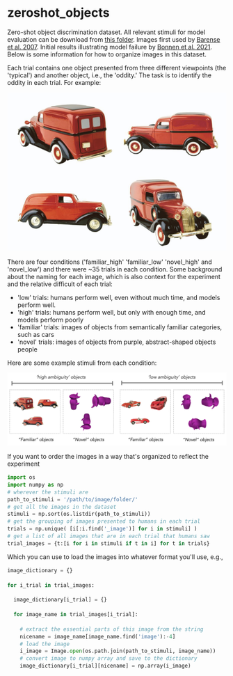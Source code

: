# zeroshot_objects

Zero-shot object discrimination dataset. All relevant stimuli for model evaluation can be download from [this folder](https://drive.google.com/drive/folders/1a-t2pockvcxYKfLaBGkR5kuNRsMOads5?usp=sharing). Images first used by [Barense et al. 2007](https://www.sciencedirect.com/science/article/pii/S0028393207002163). Initial results illustrating model failure by [Bonnen et al. 2021](https://www.cell.com/neuron/fulltext/S0896-6273(21)00459-1). Below is some information for how to organize images in this dataset.

Each trial contains one object presented from three different viewpoints (the 'typical') and another object, i.e., the 'oddity.' The task is to identify the oddity in each trial. For example: 

![Example 'high ambiguity familiar' trial](example_images/trial_high_ambiguity_familiar.png)

There are four conditions ('familiar_high' 'familiar_low' 'novel_high' and 'novel_low') and there were ~35 trials in each condition. Some background about the naming for each image, which is also context for the experiment and the relative difficult of each trial:

- 'low' trials: humans perform well, even without much time, and models perform well. 
- 'high' trials: humans perform well, but only with enough time, and models perform poorly
- 'familiar' trials: images of objects from semantically familiar categories, such as cars
- 'novel' trials: images of objects from purple, abstract-shaped objects people  

Here are some example stimuli from each condition: 

![Examples from each condition](example_images/conditions.png)

If you want to order the images in a way that's organized to reflect the experiment

```python 
import os
import numpy as np
# wherever the stimuli are
path_to_stimuli = '/path/to/image/folder/'
# get all the images in the dataset
stimuli = np.sort(os.listdir(path_to_stimuli))
# get the grouping of images presented to humans in each trial
trials = np.unique( [i[:i.find('_image')] for i in stimuli] )
# get a list of all images that are in each trial that humans saw
trial_images = {t:[i for i in stimuli if t in i] for t in trials}
```

Which you can use to load the images into whatever format you'll use, e.g., 

```python
image_dictionary = {} 

for i_trial in trial_images:
  
  image_dictionary[i_trial] = {} 

  for image_name in trial_images[i_trial]:
    
    # extract the essential parts of this image from the string 
    nicename = image_name[image_name.find('image'):-4]
    # load the image
    i_image = Image.open(os.path.join(path_to_stimuli, image_name))
    # convert image to numpy array and save to the dictionary
    image_dictionary[i_trial][nicename] = np.array(i_image)

```
